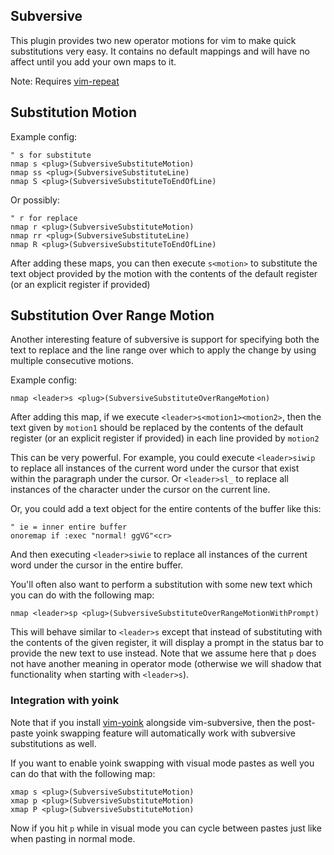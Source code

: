 
## Subversive

This plugin provides two new operator motions for vim to make quick substitutions very easy.  It contains no default mappings and will have no affect until you add your own maps to it.

Note: Requires [vim-repeat](https://github.com/tpope/vim-repeat)

## Substitution Motion

Example config:

```
" s for substitute
nmap s <plug>(SubversiveSubstituteMotion)
nmap ss <plug>(SubversiveSubstituteLine)
nmap S <plug>(SubversiveSubstituteToEndOfLine)
```

Or possibly:
```
" r for replace
nmap r <plug>(SubversiveSubstituteMotion)
nmap rr <plug>(SubversiveSubstituteLine)
nmap R <plug>(SubversiveSubstituteToEndOfLine)
```

After adding these maps, you can then execute `s<motion>` to substitute the text object provided by the motion with the contents of the default register (or an explicit register if provided)

## Substitution Over Range Motion

Another interesting feature of subversive is support for specifying both the text to replace and the line range over which to apply the change by using multiple consecutive motions.

Example config:

```
nmap <leader>s <plug>(SubversiveSubstituteOverRangeMotion)
```

After adding this map, if we execute `<leader>s<motion1><motion2>`, then the text given by `motion1` should be replaced by the contents of the default register (or an explicit register if provided) in each line provided by `motion2`

This can be very powerful. For example, you could execute `<leader>siwip` to replace all instances of the current word under the cursor that exist within the paragraph under the cursor.  Or `<leader>sl_` to replace all instances of the character under the cursor on the current line.

Or, you could add a text object for the entire contents of the buffer like this:

```
" ie = inner entire buffer
onoremap if :exec "normal! ggVG"<cr>
```

And then executing `<leader>siwie` to replace all instances of the current word under the cursor in the entire buffer.

You'll often also want to perform a substitution with some new text which you can do with the following map:

```
nmap <leader>sp <plug>(SubversiveSubstituteOverRangeMotionWithPrompt)
```

This will behave similar to `<leader>s` except that instead of substituting with the contents of the given register, it will display a prompt in the status bar to provide the new text to use instead.  Note that we assume here that `p` does not have another meaning in operator mode (otherwise we will shadow that functionality when starting with `<leader>s`).

### Integration with yoink

Note that if you install [vim-yoink](https://github.com/svermeulen/nvim-yoink) alongside vim-subversive, then the post-paste yoink swapping feature will automatically work with subversive substitutions as well.

If you want to enable yoink swapping with visual mode pastes as well you can do that with the following map:

```viml
xmap s <plug>(SubversiveSubstituteMotion)
xmap p <plug>(SubversiveSubstituteMotion)
xmap P <plug>(SubversiveSubstituteMotion)
```

Now if you hit `p` while in visual mode you can cycle between pastes just like when pasting in normal mode.
